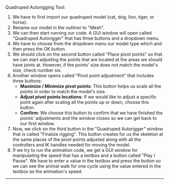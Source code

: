 Quadruped Autorigging Tool:

1. We have to first import our quadruped model (cat, dog, lion, tiger, or horse). <br>
2. Rename our model in the outliner to "Mesh". <br>
3. We can then start running our code. A GUI window will open called "Quadruped Autorigger" that has three buttons and a dropdown menu.<br>
4. We have to choose from the dropdown menu our model type which and then press the OK button. <br>
5. We should click on the second button called "Place pivot points" so that we can start adjusting the points that are located at the areas we should have joints at. However, if the points' size does not match the model's size, check number six.<br>
6. Another window opens called "Pivot point adjustment" that includes three buttons:<br>
    - **Maximize / Minimize pivot points**: This button helps us scale all the points in order to match the model's size.<br>
    - **Adjust pivot points locations**: If we would like to adjust a specific point again after scaling all the points up or down, choose this button.<br>
    - **Confirm**: We choose this button to confirm that we have finished the points' adjustments and the window closes so we can get back to our first window.<br>
7. Now, we click on the third button in the "Quadruped Autorigger" window that is called "Finalize rigging". This button creates for us the skeleton at the same places of the pivot points adjusted along with all the controllers and IK handles needed for moving the model.<br>
8. If we try to run the animation code, we get a GUI window for manipulating the speed that has a textbox and a button called "Play / Pause". We have to enter a value in the textbox and press the button so we can see the animal walk for one cycle using the value entered in the textbox as the animation's speed.<br>
------------------
